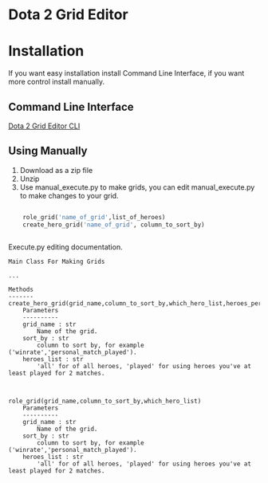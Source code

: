 # Dota 2 Grid Editor

# Installation

If you want easy installation install Command Line Interface, if you want more control install manually.

## Command Line Interface
[Dota 2 Grid Editor CLI](https://pypi.org/project/dota2-grid-editor-cli/)


## Using Manually
1. Download as a zip file
2. Unzip
3. Use manual_execute.py to make grids, you can edit manual_execute.py to make changes to your grid.

```python

    role_grid('name_of_grid',list_of_heroes)
    create_hero_grid('name_of_grid', column_to_sort_by)
    
```

Execute.py editing documentation.

    Main Class For Making Grids

    ...

    Methods
    -------
    create_hero_grid(grid_name,column_to_sort_by,which_hero_list,heroes_per_line)
        Parameters
        ----------
        grid_name : str
            Name of the grid.
        sort_by : str
            column to sort by, for example ('winrate','personal_match_played').
        heroes_list : str
            'all' for of all heroes, 'played' for using heroes you've at least played for 2 matches.
        
        
        
    role_grid(grid_name,column_to_sort_by,which_hero_list)
        Parameters
        ----------
        grid_name : str
            Name of the grid.
        sort_by : str
            column to sort by, for example ('winrate','personal_match_played').
        heroes_list : str
            'all' for of all heroes, 'played' for using heroes you've at least played for 2 matches.